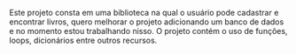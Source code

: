Este projeto consta em uma biblioteca na qual o usuário pode cadastrar e encontrar livros, 
quero melhorar o projeto adicionando um banco de dados e no momento estou trabalhando nisso.
O projeto contém o uso de funções, loops, dicionários entre outros recursos.
